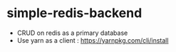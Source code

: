 # simple-redis-backend
* CRUD on redis as a primary database
* Use yarn as a client : https://yarnpkg.com/cli/install 
